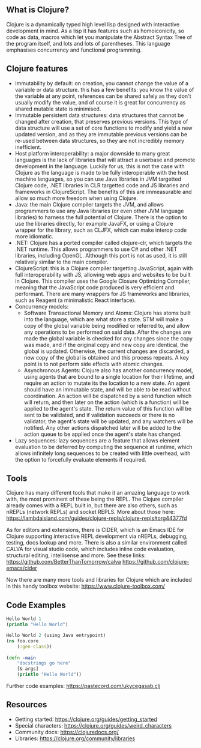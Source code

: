 ## What is Clojure?

Clojure is a dynamically typed high level lisp designed with interactive development in mind. As a lisp it has features such as homoiconicity, so code as data, macros which let you manipulate the Abstract Syntax Tree of the program itself, and lots and lots of parentheses. This language emphasises concurrency and functional programming.

## Clojure features

* Immutability by default: on creation, you cannot change the value of a variable or data structure. this has a few benefits: you know the value of the variable at any point, references can be shared safely as they don't usually modify the value, and of course it is great for concurrency as shared mutable state is minimised.
* Immutable persistent data structures: data structures that cannot be changed after creation, that preserves previous versions. This type of data structure will use a set of core functions to modify and yield a new updated version, and as they are immutable previous versions can be re-used between data structures, so they are not incredibly memory inefficient.
* Host platform interoperability: a major downside to many great languages is the lack of libraries that will attract a userbase and promote development in the language. Luckily for us, this is not the case with Clojure as the language is made to be fully interoperable with the host machine languages, so you can use Java libraries in JVM targetted Clojure code, .NET libraries in CLR targetted code and JS libraries and frameworks in ClojureScript. The benefits of this are immeasurable and allow so much more freedom when using Clojure.
* Java: the main Clojure compiler targets the JVM, and allows programmers to use any Java libraries (or even other JVM language libraries) to harness the full potential of Clojure. There is the option to use the libraries directly, for example JavaFX, or using a Clojure wrapper for the library, such as CLJFX, which can make interop code more idiomatic.
* .NET: Clojure has a ported compiler called clojure-clr, which targets the .NET runtime. This allows programmers to use C# and other .NET libraries, including OpenGL. Although this port is not as used, it is still relatively similar to the main compiler.
* ClojureScript: this is a Clojure compiler targetting JavaScript, again with full interoperability with JS, allowing web apps and websites to be built in Clojure. This compiler uses the Google Closure Optimizing Compiler, meaning that the JavaScript code produced is very efficient and performant. There are many wrappers for JS frameworks and libraries, such as Reagent (a minimalistic React interface).
* Concurrency models:
    * Software Transactional Memory and Atoms: Clojure has atoms built into the language, which are what store a state. STM will make a copy of the global variable being modified or referred to, and allow any operations to be performed on said data. After the changes are made the global variable is checked for any changes since the copy was made, and if the original copy and new copy are identical, the global is updated. Otherwise, the current changes are discarded, a new copy of the global is obtained and this process repeats. A key point is to not perform side effects with atomic changes.
    * Asynchronous Agents: Clojure also has another concurrency model, using agents that are bound to a single location for their lifetime, and require an action to mutate its the location to a new state. An agent should have an immutable state, and will be able to be read without coordination. An action will be dispatched by a send function which will return, and then later on the action (which is a function) will be applied to the agent's state. The return value of this function will be sent to be validated, and if validation succeeds or there is no validator, the agent's state will be updated, and any watchers will be notified. Any other actions dispatched later will be added to the action queue to be applied once the agent's state has changed.
* Lazy sequences: lazy sequences are a feature that allows element evaluation to be deferred by computing the sequence at runtime, which allows infinitely long sequences to be created with little overhead, with the option to forcefully evaluate elements if required.
⠀
## Tools
Clojure has many different tools that make it an amazing language to work with, the most prominent of these being the REPL. The Clojure compiler already comes with a REPL built in, but there are also others, such as nREPLs (network REPLs) and socket REPLS. More about those here: https://lambdaisland.com/guides/clojure-repls/clojure-repls#org44377fd

As for editors and extensions, there is CIDER, which is an Emacs IDE for Clojure supporting interactive REPL development via nREPLs, debugging, testing, docs lookup and more. There is also a similar environment called CALVA for visual studio code, which includes inline code evaluation, structural editing, intellisense and more. See these links: https://github.com/BetterThanTomorrow/calva https://github.com/clojure-emacs/cider

Now there are many more tools and libraries for Clojure which are included in this handy toolbox website: https://www.clojure-toolbox.com/

## Code Examples
```clj
Hello World 1
(println "Hello World")
```

```clj
Hello World 2 (using Java entrypoint)
(ns foo.core
    (:gen-class))
 
(defn -main
    "docstrings go here"
    [& args]
    (println "Hello World"))
```

Further code examples:
https://pastecord.com/ukycegasab.clj

## Resources
* Getting started: https://clojure.org/guides/getting_started
* Special characters: https://clojure.org/guides/weird_characters
* Community docs: https://clojuredocs.org/
* Libraries: https://clojure.org/community/libraries